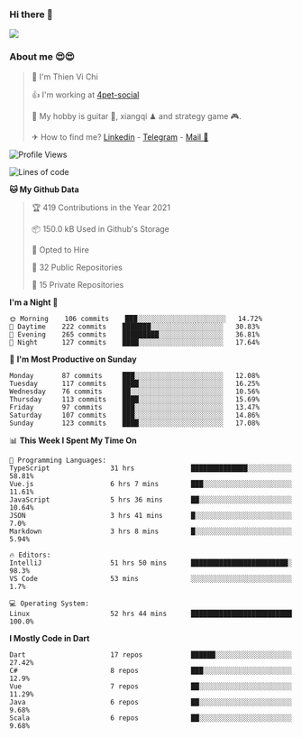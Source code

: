 ### Hi there 👋
![](https://media1.tenor.com/images/9aa4aee77151757a310fcdb4b8fd2a0a/tenor.gif?itemid=12671405)

### About me 😍😍

> 🙎 I'm Thien Vi Chi
> 
> 👍 I'm working at [4pet-social](https://github.com/4pet-social)
>
> 🥞 My hobby is guitar 🎸, xiangqi ♟ and strategy game 🎮.
> 
> ✈ How to find me? [Linkedin](https://www.linkedin.com/in/tvc12/) - [Telegram](https://t.me/yeutham212) - [Mail 📧](mailto:meomeocf98@gmail.com)
> 

<!--START_SECTION:waka-->
![Profile Views](http://img.shields.io/badge/Profile%20Views-5-blue)

![Lines of code](https://img.shields.io/badge/From%20Hello%20World%20I%27ve%20Written-742939%20lines%20of%20code-blue)

**🐱 My Github Data** 

> 🏆 419 Contributions in the Year 2021
 > 
> 📦 150.0 kB Used in Github's Storage 
 > 
> 💼 Opted to Hire
 > 
> 📜 32 Public Repositories 
 > 
> 🔑 15 Private Repositories  
 > 
**I'm a Night 🦉** 

```text
🌞 Morning    106 commits    ███░░░░░░░░░░░░░░░░░░░░░░   14.72% 
🌆 Daytime    222 commits    ███████░░░░░░░░░░░░░░░░░░   30.83% 
🌃 Evening    265 commits    █████████░░░░░░░░░░░░░░░░   36.81% 
🌙 Night      127 commits    ████░░░░░░░░░░░░░░░░░░░░░   17.64%

```
📅 **I'm Most Productive on Sunday** 

```text
Monday       87 commits     ███░░░░░░░░░░░░░░░░░░░░░░   12.08% 
Tuesday      117 commits    ████░░░░░░░░░░░░░░░░░░░░░   16.25% 
Wednesday    76 commits     ██░░░░░░░░░░░░░░░░░░░░░░░   10.56% 
Thursday     113 commits    ████░░░░░░░░░░░░░░░░░░░░░   15.69% 
Friday       97 commits     ███░░░░░░░░░░░░░░░░░░░░░░   13.47% 
Saturday     107 commits    ███░░░░░░░░░░░░░░░░░░░░░░   14.86% 
Sunday       123 commits    ████░░░░░░░░░░░░░░░░░░░░░   17.08%

```


📊 **This Week I Spent My Time On** 

```text
💬 Programming Languages: 
TypeScript               31 hrs              ██████████████░░░░░░░░░░░   58.81% 
Vue.js                   6 hrs 7 mins        ███░░░░░░░░░░░░░░░░░░░░░░   11.61% 
JavaScript               5 hrs 36 mins       ██░░░░░░░░░░░░░░░░░░░░░░░   10.64% 
JSON                     3 hrs 41 mins       █░░░░░░░░░░░░░░░░░░░░░░░░   7.0% 
Markdown                 3 hrs 8 mins        █░░░░░░░░░░░░░░░░░░░░░░░░   5.94%

🔥 Editors: 
IntelliJ                 51 hrs 50 mins      ████████████████████████░   98.3% 
VS Code                  53 mins             ░░░░░░░░░░░░░░░░░░░░░░░░░   1.7%

💻 Operating System: 
Linux                    52 hrs 44 mins      █████████████████████████   100.0%

```

**I Mostly Code in Dart** 

```text
Dart                     17 repos            ██████░░░░░░░░░░░░░░░░░░░   27.42% 
C#                       8 repos             ███░░░░░░░░░░░░░░░░░░░░░░   12.9% 
Vue                      7 repos             ██░░░░░░░░░░░░░░░░░░░░░░░   11.29% 
Java                     6 repos             ██░░░░░░░░░░░░░░░░░░░░░░░   9.68% 
Scala                    6 repos             ██░░░░░░░░░░░░░░░░░░░░░░░   9.68%

```



<!--END_SECTION:waka-->